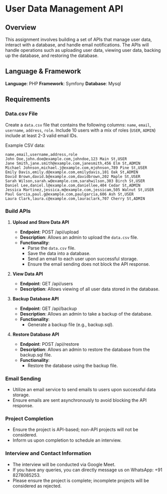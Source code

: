 # User Data Management API

## Overview
This assignment involves building a set of APIs that manage user data, interact with a database, and handle email notifications. The APIs will handle operations such as uploading user data, viewing user data, backing up the database, and restoring the database.

## Language & Framework
**Language**: PHP
**Framework**: Symfony
**Database**: Mysql

## Requirements

### Data.csv File
Create a `data.csv` file that contains the following columns: `name`, `email`, `username`, `address`, `role`. Include 10 users with a mix of roles (`USER`, `ADMIN`) include at least 2-3 valid email IDs.

Example CSV data:
```
name,email,username,address,role
John Doe,john.doe@example.com,johndoe,123 Main St,USER
Jane Smith,jane.smith@example.com,janesmith,456 Elm St,ADMIN
Michael Johnson,michael.j@example.com,mjohnson,789 Pine St,USER
Emily Davis,emily.d@example.com,emilydavis,101 Oak St,ADMIN
David Brown,david.b@example.com,davidbrown,202 Maple St,USER
Sarah Wilson,sarah.w@example.com,sarahwilson,303 Birch St,USER
Daniel Lee,daniel.l@example.com,daniellee,404 Cedar St,ADMIN
Jessica Martinez,jessica.m@example.com,jessicam,505 Walnut St,USER
Paul Garcia,paul.g@example.com,paulgarcia,606 Ash St,USER
Laura Clark,laura.c@example.com,lauraclark,707 Cherry St,ADMIN
```

### Build APIs
1. **Upload and Store Data API**
   - **Endpoint**: POST /api/upload
   - **Description**: Allows an admin to upload the `data.csv` file.
   - **Functionality**:
     - Parse the `data.csv` file.
     - Save the data into a database.
     - Send an email to each user upon successful storage.
     - Ensure the email sending does not block the API response.

2. **View Data API**
   - **Endpoint**: GET /api/users
   - **Description**: Allows viewing of all user data stored in the database.

3. **Backup Database API**
   - **Endpoint**: GET /api/backup
   - **Description**: Allows an admin to take a backup of the database.
   - **Functionality**:
     - Generate a backup file (e.g., backup.sql).

4. **Restore Database API**
   - **Endpoint**: POST /api/restore
   - **Description**: Allows an admin to restore the database from the backup.sql file.
   - **Functionality**:
     - Restore the database using the backup file.

### Email Sending
- Utilize an email service to send emails to users upon successful data storage.
- Ensure emails are sent asynchronously to avoid blocking the API response.

### Project Completion
- Ensure the project is API-based; non-API projects will not be considered.
- Inform us upon completion to schedule an interview.

### Interview and Contact Information
- The interview will be conducted via Google Meet.
- If you have any queries, you can directly message us on WhatsApp: +91 8278085253.
- Please ensure the project is complete; incomplete projects will be considered as rejected.
